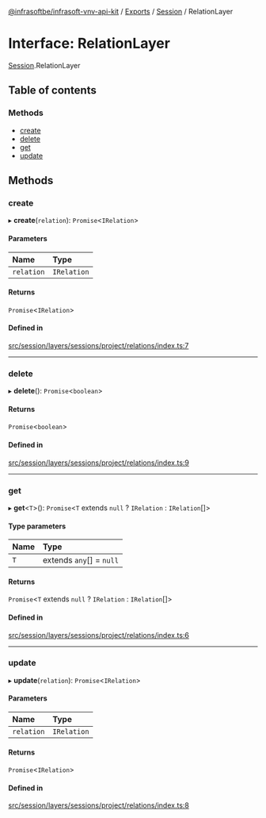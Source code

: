 [@infrasoftbe/infrasoft-vnv-api-kit](../README.md) / [Exports](../modules.md) / [Session](../modules/Session.md) / RelationLayer

# Interface: RelationLayer

[Session](../modules/Session.md).RelationLayer

## Table of contents

### Methods

- [create](Session.RelationLayer.md#create)
- [delete](Session.RelationLayer.md#delete)
- [get](Session.RelationLayer.md#get)
- [update](Session.RelationLayer.md#update)

## Methods

### create

▸ **create**(`relation`): `Promise`\<`IRelation`\>

#### Parameters

| Name | Type |
| :------ | :------ |
| `relation` | `IRelation` |

#### Returns

`Promise`\<`IRelation`\>

#### Defined in

[src/session/layers/sessions/project/relations/index.ts:7](https://github.com/infrasoftbe/Infrasoft-vnv-api-kit/blob/63c0e77/src/session/layers/sessions/project/relations/index.ts#L7)

___

### delete

▸ **delete**(): `Promise`\<`boolean`\>

#### Returns

`Promise`\<`boolean`\>

#### Defined in

[src/session/layers/sessions/project/relations/index.ts:9](https://github.com/infrasoftbe/Infrasoft-vnv-api-kit/blob/63c0e77/src/session/layers/sessions/project/relations/index.ts#L9)

___

### get

▸ **get**\<`T`\>(): `Promise`\<`T` extends ``null`` ? `IRelation` : `IRelation`[]\>

#### Type parameters

| Name | Type |
| :------ | :------ |
| `T` | extends `any`[] = ``null`` |

#### Returns

`Promise`\<`T` extends ``null`` ? `IRelation` : `IRelation`[]\>

#### Defined in

[src/session/layers/sessions/project/relations/index.ts:6](https://github.com/infrasoftbe/Infrasoft-vnv-api-kit/blob/63c0e77/src/session/layers/sessions/project/relations/index.ts#L6)

___

### update

▸ **update**(`relation`): `Promise`\<`IRelation`\>

#### Parameters

| Name | Type |
| :------ | :------ |
| `relation` | `IRelation` |

#### Returns

`Promise`\<`IRelation`\>

#### Defined in

[src/session/layers/sessions/project/relations/index.ts:8](https://github.com/infrasoftbe/Infrasoft-vnv-api-kit/blob/63c0e77/src/session/layers/sessions/project/relations/index.ts#L8)

